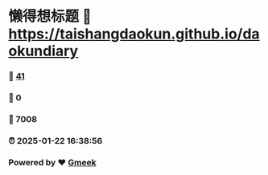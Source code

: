 # 懒得想标题 :link: https://taishangdaokun.github.io/daokundiary 
### :page_facing_up: [41](https://taishangdaokun.github.io/daokundiary/tag.html) 
### :speech_balloon: 0 
### :hibiscus: 7008 
### :alarm_clock: 2025-01-22 16:38:56 
### Powered by :heart: [Gmeek](https://github.com/Meekdai/Gmeek)
